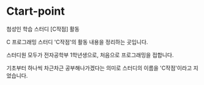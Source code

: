 # Ctart-point
첨성인 학습 스터디 [C작점] 활동

C 프로그래밍 스터디 'C작점'의 활동 내용을 정리하는 곳입니다.

스터디원 모두가 전자공학부 1학년생으로, 처음으로 프로그래밍을 접합니다.

기초부터 하나씩 차근차근 공부해나가겠다는 의미로 스터디의 이름을 'C작점'이라고 지었습니다.

